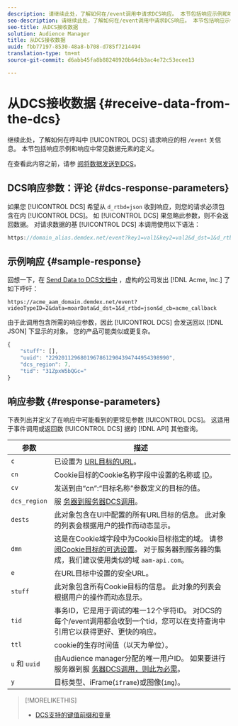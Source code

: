 ```yaml
---
description: 请继续此处，了解如何在/event调用中请求DCS响应。 本节包括响应示例和响应中常见数据元素的定义。
seo-description: 请继续此处，了解如何在/event调用中请求DCS响应。 本节包括响应示例和响应中常见数据元素的定义。
seo-title: 从DCS接收数据
solution: Audience Manager
title: 从DCS接收数据
uuid: fbb77197-8530-48a8-b708-d785f7214494
translation-type: tm+mt
source-git-commit: d6abb45fa8b88248920b64db3ac4e72c53ecee13

---
```



# 从DCS接收数据 {#receive-data-from-the-dcs}

继续此处，了解如何在呼叫中 [!UICONTROL DCS] 请求响应的相 `/event` 关信息。 本节包括响应示例和响应中常见数据元素的定义。

在查看此内容之前，请参 [阅将数据发送到DCS](../../../api/dcs-intro/dcs-event-calls/dcs-url-send.md)。

## DCS响应参数：评论 {#dcs-response-parameters}

如果您 [!UICONTROL DCS] 希望从 `d_rtbd=json` 收到响应，则您的请求必须包含在内 [!UICONTROL DCS]。 如 [!UICONTROL DCS] 果忽略此参数，则不会返回数据。 对请求数据的基 [!UICONTROL DCS] 本调用使用以下语法：

```js
https://domain_alias.demdex.net/event?key1=val1&key2=val2&d_dst=1&d_rtbd=json&d_cb=callback
```

## 示例响应 {#sample-response}

回想一下，在 [Send Data to DCS文档中](../../../api/dcs-intro/dcs-event-calls/dcs-url-send.md) ，虚构的公司发出 [!DNL Acme, Inc.] 了如下呼吁：

`https://acme_aam_domain.demdex.net/event?videoTypeID=2&data=moarData&d_dst=1&d_rtbd=json&d_cb=acme_callback`

由于此调用包含所需的响应参数，因此 [!UICONTROL DCS] 会发送回以 [!DNL JSON] 下显示的对象。 您的产品可能类似或更复杂。

```js
{
    "stuff": [],
    "uuid": "22920112968019678612904394744954398990",
    "dcs_region": 7,
    "tid": "31ZpxW5bQGc="
}
```

## 响应参数 {#response-parameters}

下表列出并定义了在响应中可能看到的更常见参数 [!UICONTROL DCS]。 这适用于事件调用或返回数 [!UICONTROL DCS] 据的 [!DNL API] 其他查询。

| 参数 | 描述 |
|--- |--- |
| `c` | 已设置为 [URL目标的URL](../../../features/destinations/create-url-destination.md)。 |
| `cn` | Cookie目标的Cookie名称字段中设置的名称或 [ID](../../../features/destinations/create-cookie-destination.md)。 |
| `cv` | 发送到由“cn”:“目标名称”参数定义的目标的值。 |
| `dcs_region` | 服 [务器到服务器DCS调用](../../../api/dcs-intro/dcs-api-reference/dcs-regions.md)。 |
| `dests` | 此对象包含在UI中配置的所有URL目标的信息。 此对象的列表会根据用户的操作而动态显示。 |
| `dmn` | 这是在Cookie域字段中为Cookie目标指定的域。 请参 [阅Cookie目标的可选设置](../../../features/destinations/cookie-destination-options.md)。  对于服务器到服务器的集成，我们建议使用类似的域 `aam-api.com`。 |
| `e` | 在URL目标中设置的安全URL。 |
| `stuff` | 此对象包含所有Cookie目标的信息。 此对象的列表会根据用户的操作而动态显示。 |
| `tid` | 事务ID，它是用于调试的唯一12个字符ID。 对DCS的每个/event调用都会收到一个tid，您可以在支持查询中引用它以获得更好、更快的响应。 |
| `ttl` | cookie的生存时间值（以天为单位）。 |
| `u` 和 `uuid` | 由Audience manager分配的唯一用户ID。 如果要进行服务器到服 [务器DCS调用，则此为必需](../../../api/dcs-intro/dcs-s2s/dcs-s2s-calls.md)。 |
| `y` | 目标类型、iFrame(`iframe`)或图像(`img`)。 |

>[!MORELIKETHIS]
>
>* [DCS支持的键值前缀和变量](../../../api/dcs-intro/dcs-api-reference/dcs-keys.md)

